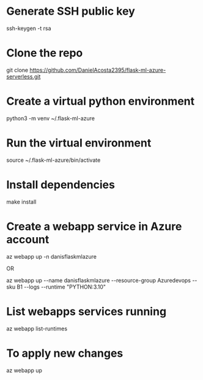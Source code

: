 # Generate SSH public key
ssh-keygen -t rsa

# Clone the repo
git clone https://github.com/DanielAcosta2395/flask-ml-azure-serverless.git

# Create a virtual python environment
python3 -m venv ~/.flask-ml-azure

# Run the virtual environment
source ~/.flask-ml-azure/bin/activate

# Install dependencies
make install

# Create a webapp service in Azure account
az webapp up -n danisflaskmlazure

OR

az webapp up --name danisflaskmlazure --resource-group Azuredevops --sku B1 --logs --runtime "PYTHON:3.10"

# List webapps services running
az webapp list-runtimes

# To apply new changes
az webapp up